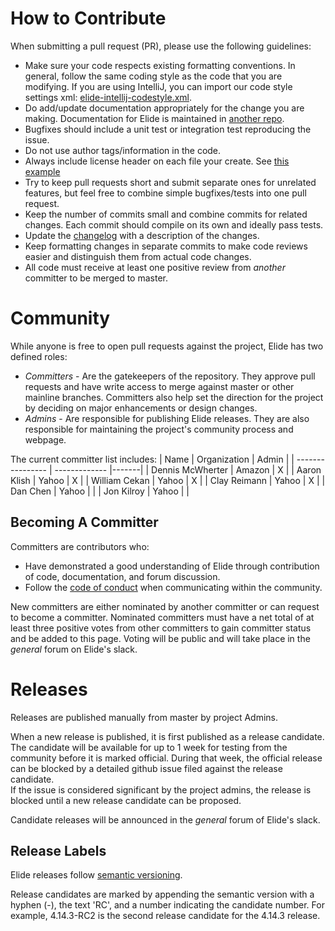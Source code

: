# How to Contribute

When submitting a pull request (PR), please use the following guidelines:

- Make sure your code respects existing formatting conventions. In general, follow
  the same coding style as the code that you are modifying. If you are using
  IntelliJ, you can import our code style settings xml:
  [elide-intellij-codestyle.xml](https://github.com/yahoo/elide/raw/master/elide-intellij-codestyle.xml).
- Do add/update documentation appropriately for the change you are making.  Documentation for Elide is maintained in [another repo](https://github.com/yahoo/elide-doc).
- Bugfixes should include a unit test or integration test reproducing the issue.
- Do not use author tags/information in the code.
- Always include license header on each file your create. See [this example](https://github.com/yahoo/elide/blob/master/elide-core/src/main/java/com/yahoo/elide/Elide.java)
- Try to keep pull requests short and submit separate ones for unrelated
  features, but feel free to combine simple bugfixes/tests into one pull request.
- Keep the number of commits small and combine commits for related changes.
  Each commit should compile on its own and ideally pass tests.
- Update the [changelog](https://github.com/yahoo/elide/blob/master/changelog.md) with a description of the changes.
- Keep formatting changes in separate commits to make code reviews easier and
  distinguish them from actual code changes.
- All code must receive at least one positive review from _another_ committer to be merged to master.

# Community

While anyone is free to open pull requests against the project, Elide has two defined roles:
- *Committers* - Are the gatekeepers of the repository.  They approve pull requests and have write access to merge against master or other mainline branches.  Committers also help set the direction for the project by deciding on major enhancements or design changes.
- *Admins* - Are responsible for publishing Elide releases.  They are also responsible for maintaining the project's community process and webpage.

The current committer list includes:
| Name             | Organization  | Admin | 
| ---------------- | ------------- |-------|
| Dennis McWherter | Amazon        | X     |
| Aaron Klish      | Yahoo         | X     |
| William Cekan    | Yahoo         | X     |
| Clay Reimann     | Yahoo         | X     |
| Dan Chen         | Yahoo         |       |
| Jon Kilroy       | Yahoo         |       |

## Becoming A Committer

Committers are contributors who:
- Have demonstrated a good understanding of Elide through contribution of code, documentation, and forum discussion.
- Follow the [code of conduct](https://www.apache.org/foundation/policies/conduct.html) when communicating within the community.

New committers are either nominated by another committer or can request to become a committer.  Nominated committers must have a net total of 
at least three positive votes from other committers to gain committer status and be added to this page.  Voting will be public and will take place in
the _general_ forum on Elide's slack.

# Releases

Releases are published manually from master by project Admins.  

When a new release is published, it is first published as a release candidate.  The candidate will be available for up to 1 week for testing from the community before
it is marked official.  During that week, the official release can be blocked by a detailed github issue filed against the release candidate.  
If the issue is considered significant by the project admins, the release is blocked until a new release candidate can be proposed.

Candidate releases will be announced in the _general_ forum of Elide's slack.

## Release Labels

Elide releases follow [semantic versioning](https://semver.org/).  

Release candidates are marked by appending the semantic version with a hyphen (-), the text 'RC', and a number indicating the candidate number.
For example, 4.14.3-RC2 is the second release candidate for the 4.14.3 release.
